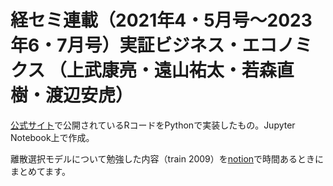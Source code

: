 # 経セミ連載（2021年4・5月号～2023年6・7月号）実証ビジネス・エコノミクス （上武康亮・遠山祐太・若森直樹・渡辺安虎）
[公式サイト](https://sites.google.com/view/keisemi-ebiz/)で公開されているRコードをPythonで実装したもの。Jupyter Notebook上で作成。

離散選択モデルについて勉強した内容（train 2009）を[notion](https://chief-dollar-d6d.notion.site/Discrete-Choice-Methods-with-Simulation-cbf888b3542542e591c3c5391592fe99)で時間あるときにまとめてます。
